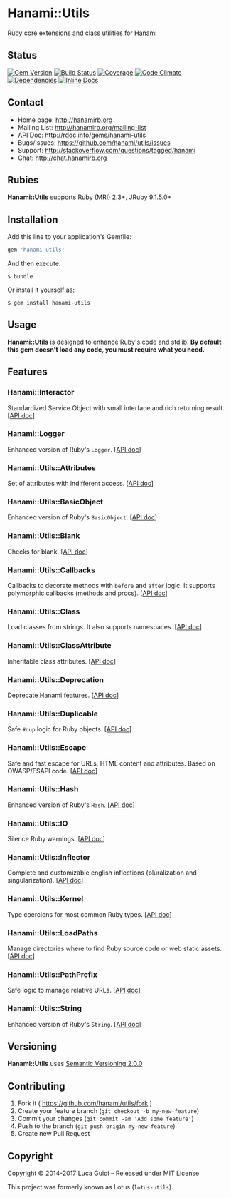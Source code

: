 # Hanami::Utils

Ruby core extensions and class utilities for [Hanami](http://hanamirb.org)

## Status

[![Gem Version](http://img.shields.io/gem/v/hanami-utils.svg)](https://badge.fury.io/rb/hanami-utils)
[![Build Status](http://img.shields.io/travis/hanami/utils/master.svg)](https://travis-ci.org/hanami/utils?branch=master)
[![Coverage](http://img.shields.io/coveralls/hanami/utils/master.svg)](https://coveralls.io/r/hanami/utils)
[![Code Climate](http://img.shields.io/codeclimate/github/hanami/utils.svg)](https://codeclimate.com/github/hanami/utils)
[![Dependencies](http://img.shields.io/gemnasium/hanami/utils.svg)](https://gemnasium.com/hanami/utils)
[![Inline Docs](http://inch-ci.org/github/hanami/utils.svg)](http://inch-ci.org/github/hanami/utils)

## Contact

* Home page: http://hanamirb.org
* Mailing List: http://hanamirb.org/mailing-list
* API Doc: http://rdoc.info/gems/hanami-utils
* Bugs/Issues: https://github.com/hanami/utils/issues
* Support: http://stackoverflow.com/questions/tagged/hanami
* Chat: http://chat.hanamirb.org

## Rubies

__Hanami::Utils__ supports Ruby (MRI) 2.3+, JRuby 9.1.5.0+

## Installation

Add this line to your application's Gemfile:

```ruby
gem 'hanami-utils'
```

And then execute:

    $ bundle

Or install it yourself as:

    $ gem install hanami-utils

## Usage

__Hanami::Utils__ is designed to enhance Ruby's code and stdlib.
**By default this gem doesn't load any code, you must require what you need.**

## Features

### Hanami::Interactor

Standardized Service Object with small interface and rich returning result. [[API doc](http://www.rubydoc.info/gems/hanami-utils/Hanami/Interactor)]

### Hanami::Logger

Enhanced version of Ruby's `Logger`. [[API doc](http://www.rubydoc.info/gems/hanami-utils/Hanami/Logger)]

### Hanami::Utils::Attributes

Set of attributes with indifferent access. [[API doc](http://www.rubydoc.info/gems/hanami-utils/Hanami/Utils/Attributes)]

### Hanami::Utils::BasicObject

Enhanced version of Ruby's `BasicObject`. [[API doc](http://www.rubydoc.info/gems/hanami-utils/Hanami/Utils/BasicObject)]

### Hanami::Utils::Blank

Checks for blank. [[API doc](http://www.rubydoc.info/gems/hanami-utils/Hanami/Utils/Blank)]

### Hanami::Utils::Callbacks

Callbacks to decorate methods with `before` and `after` logic. It supports polymorphic callbacks (methods and procs). [[API doc](http://www.rubydoc.info/gems/hanami-utils/Hanami/Utils/Callbacks)]

### Hanami::Utils::Class

Load classes from strings. It also supports namespaces. [[API doc](http://www.rubydoc.info/gems/hanami-utils/Hanami/Utils/Class)]

### Hanami::Utils::ClassAttribute

Inheritable class attributes. [[API doc](http://www.rubydoc.info/gems/hanami-utils/Hanami/Utils/ClassAttribute)]

### Hanami::Utils::Deprecation

Deprecate Hanami features. [[API doc](http://www.rubydoc.info/gems/hanami-utils/Hanami/Utils/Deprecation)]

### Hanami::Utils::Duplicable

Safe `#dup` logic for Ruby objects. [[API doc](http://www.rubydoc.info/gems/hanami-utils/Hanami/Utils/Deprecation)]


### Hanami::Utils::Escape

Safe and fast escape for URLs, HTML content and attributes. Based on OWASP/ESAPI code. [[API doc](http://www.rubydoc.info/gems/hanami-utils/Hanami/Utils/Escape)]

### Hanami::Utils::Hash

Enhanced version of Ruby's `Hash`. [[API doc](http://www.rubydoc.info/gems/hanami-utils/Hanami/Utils/Hash)]

### Hanami::Utils::IO

Silence Ruby warnings. [[API doc](http://www.rubydoc.info/gems/hanami-utils/Hanami/Utils/IO)]

### Hanami::Utils::Inflector

Complete and customizable english inflections (pluralization and singularization). [[API doc](http://www.rubydoc.info/gems/hanami-utils/Hanami/Utils/Inflector)]

### Hanami::Utils::Kernel

Type coercions for most common Ruby types. [[API doc](http://www.rubydoc.info/gems/hanami-utils/Hanami/Utils/Kernel)]

### Hanami::Utils::LoadPaths

Manage directories where to find Ruby source code or web static assets. [[API doc](http://www.rubydoc.info/gems/hanami-utils/Hanami/Utils/LoadPaths)]

### Hanami::Utils::PathPrefix

Safe logic to manage relative URLs. [[API doc](http://www.rubydoc.info/gems/hanami-utils/Hanami/Utils/PathPrefix)]

### Hanami::Utils::String

Enhanced version of Ruby's `String`. [[API doc](http://www.rubydoc.info/gems/hanami-utils/Hanami/Utils/String)]

## Versioning

__Hanami::Utils__ uses [Semantic Versioning 2.0.0](http://semver.org)

## Contributing

1. Fork it ( https://github.com/hanami/utils/fork )
2. Create your feature branch (`git checkout -b my-new-feature`)
3. Commit your changes (`git commit -am 'Add some feature'`)
4. Push to the branch (`git push origin my-new-feature`)
5. Create new Pull Request

## Copyright

Copyright © 2014-2017 Luca Guidi – Released under MIT License

This project was formerly known as Lotus (`lotus-utils`).
